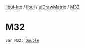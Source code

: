 [libui-ktx](../../index.md) / [libui](../index.md) / [uiDrawMatrix](index.md) / [M32](./-m32.md)

# M32

`var M32: `[`Double`](https://kotlinlang.org/api/latest/jvm/stdlib/kotlin/-double/index.html)